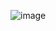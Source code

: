 ![image](https://user-images.githubusercontent.com/47451911/111145149-806d7380-85ba-11eb-81c6-dbb98c4cc2bf.png)
